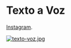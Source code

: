 # Texto a Voz

<a href="https://www.instagram.com/kimberly.eliene/">Instagram</a>.

[![texto-voz.jpg](https://i.postimg.cc/PqJRTRPM/texto-voz.jpg)](https://postimg.cc/mcxwSV3c)
